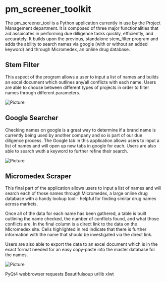 # pm_screener_toolkit
The pm_screener_tool is a Python application currently in use by the Project Management department. It is composed of three major functionalities that aid assoicates in performing due dilligence tasks quickly, efficiently, and accurately. It builds upon the previous, standalone stem_filter program and adds the ability to search names via google (with or without an added keyword) and through Micromedex, an online drug database.

## Stem Filter
This aspect of the program allows a user to input a list of names and builds an excel document which outlines any/all conflicts with each name. Users are able to choose between different types of projects in order to filter names through different parameters.

![Picture](http://i.imgur.com/ZHuJI2B.png?1) 


## Google Searcher
Checking names on google is a great way to determine if a brand name is currently being used by another company and so is part of our due diligence process. The Google tab in this application allows users to input a list of names and will open up new tabs in google for each. Users are also able to search wuth a keyword to further refine their search.

![Picture](http://i.imgur.com/dshBfYh.png?1) 


## Micromedex Scraper
This final part of the application allows users to input a list of names and will search each of those names through Micromedex, a large online drug database with a handy lookup tool - helpful for finding similar drug names across markets. 

Once all of the data for each name has been gathered, a table is built outlining the name checked, the number of conflicts found, and what those conflicts are. In the final column is a direct link to the data on the Micromedex site. Cells highlighted in red indicate that there is further information with the name that should be investigated via the direct link. 

Users are also able to export the data to an excel document which is in the exact format needed for an easy copy-paste into the master database for the names.

![Picture](http://i.imgur.com/yjx9ayy.png?1) 


PyQt4
webbrowser
requests
Beautifulsoup
urllib
xlwt
